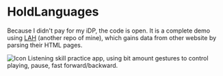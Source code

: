 HoldLanguages
=============

Because I didn't pay for my iDP, the code is open. It is a complete demo using [LAH](https://github.com/coppercash/Lazy_API_with_HTML) (another repo of mine), which gains data from other website by parsing their HTML pages.

![Icon](https://raw.github.com/coppercash/HoldLanguages/master/icon.png)
Listening skill practice app, using bit amount gestures to control playing, pause, fast forward/backward.

